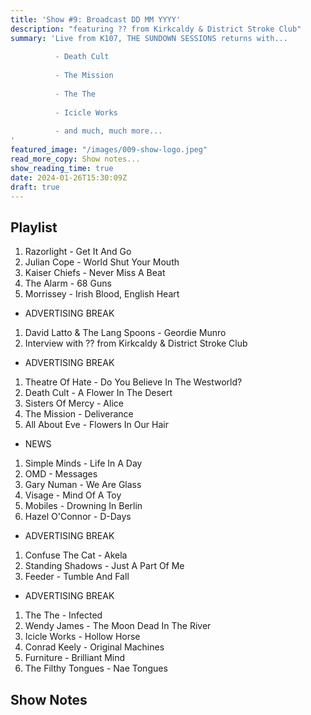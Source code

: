 ```yaml
---
title: 'Show #9: Broadcast DD MM YYYY'
description: "featuring ?? from Kirkcaldy & District Stroke Club"
summary: 'Live from K107, THE SUNDOWN SESSIONS returns with...
 
          - Death Cult
                    
          - The Mission
          
          - The The
          
          - Icicle Works
          
          - and much, much more...
'
featured_image: "/images/009-show-logo.jpeg"
read_more_copy: Show notes...
show_reading_time: true
date: 2024-01-26T15:30:09Z
draft: true
---
```


## Playlist

1. Razorlight - Get It And Go
2. Julian Cope - World Shut Your Mouth
3. Kaiser Chiefs - Never Miss A Beat
4. The Alarm - 68 Guns
5. Morrissey - Irish Blood, English Heart

- ADVERTISING BREAK

1. David Latto & The Lang Spoons - Geordie Munro
2. Interview with ?? from Kirkcaldy & District Stroke Club

- ADVERTISING BREAK

1. Theatre Of Hate - Do You Believe In The Westworld?
2. Death Cult - A Flower In The Desert
3. Sisters Of Mercy - Alice
4. The Mission - Deliverance
5. All About Eve - Flowers In Our Hair

- NEWS

1. Simple Minds - Life In A Day
2. OMD - Messages
3. Gary Numan - We Are Glass
4. Visage - Mind Of A Toy
5. Mobiles - Drowning In Berlin
6. Hazel O'Connor - D-Days

- ADVERTISING BREAK

1. Confuse The Cat - Akela
2. Standing Shadows - Just A Part Of Me
3. Feeder - Tumble And Fall

- ADVERTISING BREAK

1. The The - Infected
2. Wendy James - The Moon Dead In The River
3. Icicle Works - Hollow Horse
4. Conrad Keely - Original Machines
5. Furniture - Brilliant Mind
6. The Filthy Tongues - Nae Tongues

## Show Notes 
